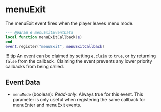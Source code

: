 # menuExit

The menuExit event fires when the player leaves menu mode.

```lua
--- @param e menuExitEventData
local function menuExitCallback(e)
end
event.register("menuExit", menuExitCallback)
```

!!! tip
	An event can be claimed by setting `e.claim` to `true`, or by returning `false` from the callback. Claiming the event prevents any lower priority callbacks from being called.

## Event Data

* `menuMode` (boolean): *Read-only*. Always true for this event. This parameter is only useful when registering the same callback for menuEnter and menuExit events.

